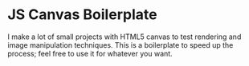 # JS Canvas Boilerplate
I make a lot of small projects with HTML5 canvas to test rendering and image manipulation techniques. This is a boilerplate to speed up the process; feel free to use it for whatever you want.